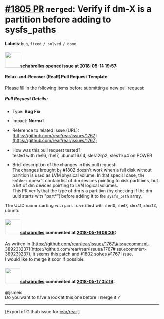 [\#1805 PR](https://github.com/rear/rear/pull/1805) `merged`: Verify if dm-X is a partition before adding to sysfs\_paths
=========================================================================================================================

**Labels**: `bug`, `fixed / solved / done`

#### <img src="https://avatars.githubusercontent.com/u/19491077?u=0021b16ab426902cbe676f6831f41607bbe4d441&v=4" width="50">[schabrolles](https://github.com/schabrolles) opened issue at [2018-05-14 19:57](https://github.com/rear/rear/pull/1805):

#### Relax-and-Recover (ReaR) Pull Request Template

Please fill in the following items before submitting a new pull request:

##### Pull Request Details:

-   Type: **Bug Fix**

-   Impact: **Normal**

-   Reference to related issue (URL):  
    [https://github.com/rear/rear/issues/1767](https://github.com/rear/rear/issues/1767)

-   How was this pull request tested?  
    tested with rhel6, rhel7, ubunut16.04, sles12sp2, sles11sp4 on POWER

-   Brief description of the changes in this pull request:  
    The changes brought by \#1802 doesn't work when a full disk without
    partition is used as LVM physical volume. In that special case, the
    `holders` doesn't contain list of dm devices pointing to disk
    partitions, but a list of dm devices pointing to LVM logical
    volumes.  
    This PR verify that the type of dm is a partition (by checking if
    the dm uuid starts with "part\*") before adding it to the
    `sysfs_path` array.

The UUID name starting with `part` is verified with rhel6, rhel7,
sles11, sles12, ubuntu.

#### <img src="https://avatars.githubusercontent.com/u/19491077?u=0021b16ab426902cbe676f6831f41607bbe4d441&v=4" width="50">[schabrolles](https://github.com/schabrolles) commented at [2018-05-16 09:36](https://github.com/rear/rear/pull/1805#issuecomment-389458272):

As written in
[https://github.com/rear/rear/issues/1767\#issuecomment-389230237](https://github.com/rear/rear/issues/1767#issuecomment-389230237),
it seems this patch and \#1802 solves \#1767 issue.  
I would like to merge it soon if possible.

#### <img src="https://avatars.githubusercontent.com/u/19491077?u=0021b16ab426902cbe676f6831f41607bbe4d441&v=4" width="50">[schabrolles](https://github.com/schabrolles) commented at [2018-05-17 05:19](https://github.com/rear/rear/pull/1805#issuecomment-389747622):

@jsmeix  
Do you want to have a look at this one before I merge it ?

------------------------------------------------------------------------

\[Export of Github issue for
[rear/rear](https://github.com/rear/rear).\]
